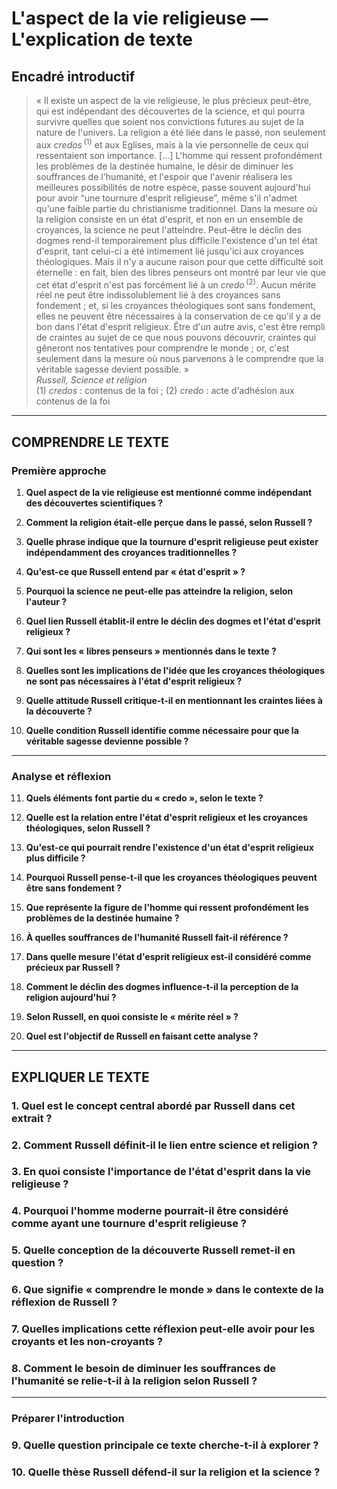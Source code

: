 # L'aspect de la vie religieuse — L'explication de texte

## Encadré introductif
> « Il existe un aspect de la vie religieuse, le plus précieux peut-être, qui est indépendant des découvertes de la science, et qui pourra survivre quelles que soient nos convictions futures au sujet de la nature de l'univers. La religion a été liée dans le passé, non seulement aux <em>credos</em>&#x202F;<sup>(1)</sup> et aux Eglises, mais à la vie personnelle de ceux qui ressentaient son importance. […] L'homme qui ressent profondément les problèmes de la destinée humaine, le désir de diminuer les souffrances de l'humanité, et l'espoir que l'avenir réalisera les meilleures possibilités de notre espèce, passe souvent aujourd'hui pour avoir “une tournure d'esprit religieuse”, même s'il n'admet qu'une faible partie du christianisme traditionnel. Dans la mesure où la religion consiste en un état d'esprit, et non en un ensemble de croyances, la science ne peut l'atteindre. Peut-être le déclin des dogmes rend-il temporairement plus difficile l'existence d'un tel état d'esprit, tant celui-ci a été intimement lié jusqu'ici aux croyances théologiques. Mais il n'y a aucune raison pour que cette difficulté soit éternelle : en fait, bien des libres penseurs ont montré par leur vie que cet état d'esprit n'est pas forcément lié à un <em>credo</em>&#x202F;<sup>(2)</sup>. Aucun mérite réel ne peut être indissolublement lié à des croyances sans fondement ; et, si les croyances théologiques sont sans fondement, elles ne peuvent être nécessaires à la conservation de ce qu'il y a de bon dans l'état d'esprit religieux. Être d'un autre avis, c'est être rempli de craintes au sujet de ce que nous pouvons découvrir, craintes qui gêneront nos tentatives pour comprendre le monde ; or, c'est seulement dans la mesure où nous parvenons à le comprendre que la véritable sagesse devient possible. »  
> *Russell, Science et religion*  
> (1) <em>credos</em> : contenus de la foi ; (2) <em>credo</em> : acte d'adhésion aux contenus de la foi

---

## COMPRENDRE LE TEXTE

### Première approche

1. **Quel aspect de la vie religieuse est mentionné comme indépendant des découvertes scientifiques ?**

2. **Comment la religion était-elle perçue dans le passé, selon Russell ?**

3. **Quelle phrase indique que la tournure d'esprit religieuse peut exister indépendamment des croyances traditionnelles ?**

4. **Qu'est-ce que Russell entend par « état d'esprit » ?**

5. **Pourquoi la science ne peut-elle pas atteindre la religion, selon l'auteur ?**

6. **Quel lien Russell établit-il entre le déclin des dogmes et l'état d'esprit religieux ?**

7. **Qui sont les « libres penseurs » mentionnés dans le texte ?**

8. **Quelles sont les implications de l'idée que les croyances théologiques ne sont pas nécessaires à l'état d'esprit religieux ?**

9. **Quelle attitude Russell critique-t-il en mentionnant les craintes liées à la découverte ?**

10. **Quelle condition Russell identifie comme nécessaire pour que la véritable sagesse devienne possible ?**

---

### Analyse et réflexion

11. **Quels éléments font partie du « credo », selon le texte ?**

12. **Quelle est la relation entre l'état d'esprit religieux et les croyances théologiques, selon Russell ?**

13. **Qu'est-ce qui pourrait rendre l'existence d'un état d'esprit religieux plus difficile ?**

14. **Pourquoi Russell pense-t-il que les croyances théologiques peuvent être sans fondement ?**

15. **Que représente la figure de l'homme qui ressent profondément les problèmes de la destinée humaine ?**

16. **À quelles souffrances de l'humanité Russell fait-il référence ?**

17. **Dans quelle mesure l'état d'esprit religieux est-il considéré comme précieux par Russell ?**

18. **Comment le déclin des dogmes influence-t-il la perception de la religion aujourd'hui ?**

19. **Selon Russell, en quoi consiste le « mérite réel » ?**

20. **Quel est l'objectif de Russell en faisant cette analyse ?**

---

## EXPLIQUER LE TEXTE

### 1. Quel est le concept central abordé par Russell dans cet extrait ? 

### 2. Comment Russell définit-il le lien entre science et religion ?

### 3. En quoi consiste l'importance de l'état d'esprit dans la vie religieuse ?

### 4. Pourquoi l'homme moderne pourrait-il être considéré comme ayant une tournure d'esprit religieuse ?

### 5. Quelle conception de la découverte Russell remet-il en question ?

### 6. Que signifie « comprendre le monde » dans le contexte de la réflexion de Russell ?

### 7. Quelles implications cette réflexion peut-elle avoir pour les croyants et les non-croyants ?

### 8. Comment le besoin de diminuer les souffrances de l'humanité se relie-t-il à la religion selon Russell ?

---

### Préparer l'introduction

### 9. Quelle question principale ce texte cherche-t-il à explorer ?

### 10. Quelle thèse Russell défend-il sur la religion et la science ?